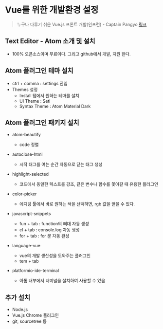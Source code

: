 # Vue를 위한 개발환경 설정

> 누구나 다루기 쉬운 Vue.js 프론트 개발(인프런) - Captain Pangyo [링크](https://www.inflearn.com/course/vue-pwa-vue-js-%EA%B8%B0%EB%B3%B8/)

## Text Editor - Atom 소개 및 설치

* 100% 오픈소스이며 무료이다. 그리고 github에서 개발, 지원 한다.

## Atom 플러그인 테마 설치

* ctrl + comma : settings 진입
* Themes 설정
  * Install 탭에서 원하는 테마를 설치
  * UI Theme : Seti
  * Syntax Theme : Atom Material Dark

## Atom 플러그인 패키지 설치

* atom-beautify
  * code 정렬
* autoclose-html
  * 시작 태그를 여는 순간 자동으로 닫는 태그 생성

* highlight-selected
  * 코드에서 동일한 텍스트를 강조, 같은 변수나 함수를 쫓아갈 때 유용한 플러그인
* color-picker
  * 에디팅 툴에서 바로 원하는 색을 선택하면, rgb 값을 얻을 수 있다.
* javascript-snippets
  * fun + tab : function의 뼈대 자동 생성
  * cl + tab : console.log 자동 생성
  * for + tab : for 문 자동 완성
* language-vue
  * vue의 개발 생산성을 도와주는 플러그인
  * tem + tab
* platformio-ide-terminal
  * 아톰 내부에서 터미널을 설치하여 사용할 수 있음

## 추가 설치

* Node.js
* Vue.js Chrome 플러그인
* git, sourcetree 등

